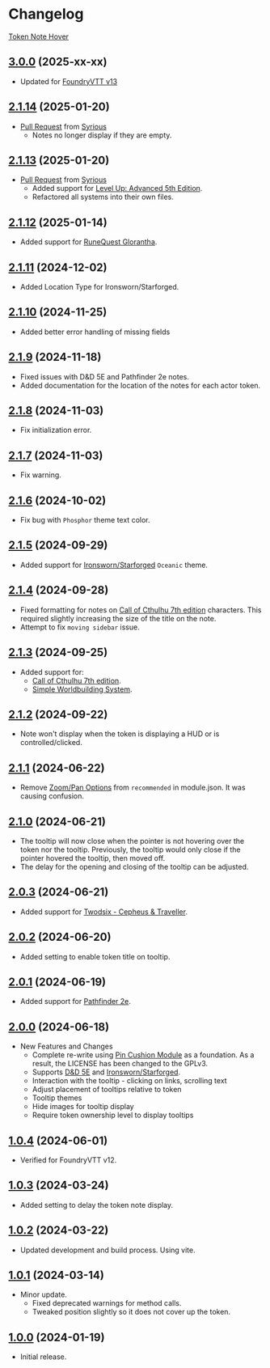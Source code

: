 # Changelog

[Token Note Hover](https://foundryvtt.com/packages/token-note-hover)

## [3.0.0](https://github.com/jendave/token-note-hover/commits/main) (2025-xx-xx)

* Updated for [FoundryVTT v13](https://foundryvtt.com/releases/13.336)

## [2.1.14](https://github.com/jendave/token-note-hover/commits/main) (2025-01-20)

* [Pull Request](https://github.com/jendave/token-note-hover/pull/16) from [Syrious](https://github.com/Syrious)
  * Notes no longer display if they are empty.

## [2.1.13](https://github.com/jendave/token-note-hover/commits/main) (2025-01-20)

* [Pull Request](https://github.com/jendave/token-note-hover/pull/15) from [Syrious](https://github.com/Syrious)
  * Added support for [Level Up: Advanced 5th Edition](https://foundryvtt.com/packages/a5e).
  * Refactored all systems into their own files.

## [2.1.12](https://github.com/jendave/token-note-hover/commits/main) (2025-01-14)

* Added support for [RuneQuest Glorantha](https://foundryvtt.com/packages/rqg).

## [2.1.11](https://github.com/jendave/token-note-hover/commits/main) (2024-12-02)

* Added Location Type for Ironsworn/Starforged.

## [2.1.10](https://github.com/jendave/token-note-hover/commits/main) (2024-11-25)

* Added better error handling of missing fields

## [2.1.9](https://github.com/jendave/token-note-hover/commits/main) (2024-11-18)

* Fixed issues with D&D 5E and Pathfinder 2e notes.
* Added documentation for the location of the notes for each actor token.

## [2.1.8](https://github.com/jendave/token-note-hover/commits/main) (2024-11-03)

* Fix initialization error.

## [2.1.7](https://github.com/jendave/token-note-hover/commits/main) (2024-11-03)

* Fix warning.

## [2.1.6](https://github.com/jendave/token-note-hover/commits/main) (2024-10-02)

* Fix bug with `Phosphor` theme text color.

## [2.1.5](https://github.com/jendave/token-note-hover/commits/main) (2024-09-29)

* Added support for [Ironsworn/Starforged](https://foundryvtt.com/packages/foundry-ironsworn) `Oceanic` theme.

## [2.1.4](https://github.com/jendave/token-note-hover/commits/main) (2024-09-28)

* Fixed formatting for notes on [Call of Cthulhu 7th edition](https://foundryvtt.com/packages/CoC7) characters. This required slightly increasing the size of the title on the note.
* Attempt to fix `moving sidebar` issue.

## [2.1.3](https://github.com/jendave/token-note-hover/commits/main) (2024-09-25)

* Added support for:
  * [Call of Cthulhu 7th edition](https://foundryvtt.com/packages/CoC7).
  * [Simple Worldbuilding System](https://foundryvtt.com/packages/worldbuilding).

## [2.1.2](https://github.com/jendave/token-note-hover/commits/main) (2024-09-22)

* Note won't display when the token is displaying a HUD or is controlled/clicked.

## [2.1.1](https://github.com/jendave/token-note-hover/commits/main) (2024-06-22)

* Remove [Zoom/Pan Options](https://foundryvtt.com/packages/zoom-pan-options) from `recommended` in module.json. It was causing confusion.

## [2.1.0](https://github.com/jendave/token-note-hover/commits/main) (2024-06-21)

* The tooltip will now close when the pointer is not hovering over the token nor the tooltip. Previously, the tooltip would only close if the pointer hovered the tooltip, then moved off.
* The delay for the opening and closing of the tooltip can be adjusted.

## [2.0.3](https://github.com/jendave/token-note-hover/commits/main) (2024-06-21)

* Added support for [Twodsix - Cepheus & Traveller](https://foundryvtt.com/packages/twodsix).

## [2.0.2](https://github.com/jendave/token-note-hover/commits/main) (2024-06-20)

* Added setting to enable token title on tooltip.

## [2.0.1](https://github.com/jendave/token-note-hover/commits/main) (2024-06-19)

* Added support for [Pathfinder 2e](https://foundryvtt.com/packages/pf2e).

## [2.0.0](https://github.com/jendave/token-note-hover/commits/main) (2024-06-18)

* New Features and Changes
  * Complete re-write using [Pin Cushion Module](https://github.com/p4535992/foundryvtt-pin-cushion) as a foundation. As a result, the LICENSE has been changed to the GPLv3.
  * Supports [D&D 5E](https://foundryvtt.com/packages/dnd5e) and [Ironsworn/Starforged](https://foundryvtt.com/packages/foundry-ironsworn).
  * Interaction with the tooltip - clicking on links, scrolling text
  * Adjust placement of tooltips relative to token
  * Tooltip themes
  * Hide images for tooltip display
  * Require token ownership level to display tooltips

## [1.0.4](https://github.com/jendave/token-note-hover/commits/main) (2024-06-01)

* Verified for FoundryVTT v12.

## [1.0.3](https://github.com/jendave/token-note-hover/commits/main) (2024-03-24)

* Added setting to delay the token note display.

## [1.0.2](https://github.com/jendave/token-note-hover/commits/main) (2024-03-22)

* Updated development and build process. Using vite.

## [1.0.1](https://github.com/jendave/token-note-hover/commits/main) (2024-03-14)

* Minor update.
  * Fixed deprecated warnings for method calls.
  * Tweaked position slightly so it does not cover up the token.

## [1.0.0](https://github.com/jendave/token-note-hover/commits/main) (2024-01-19)

* Initial release.
